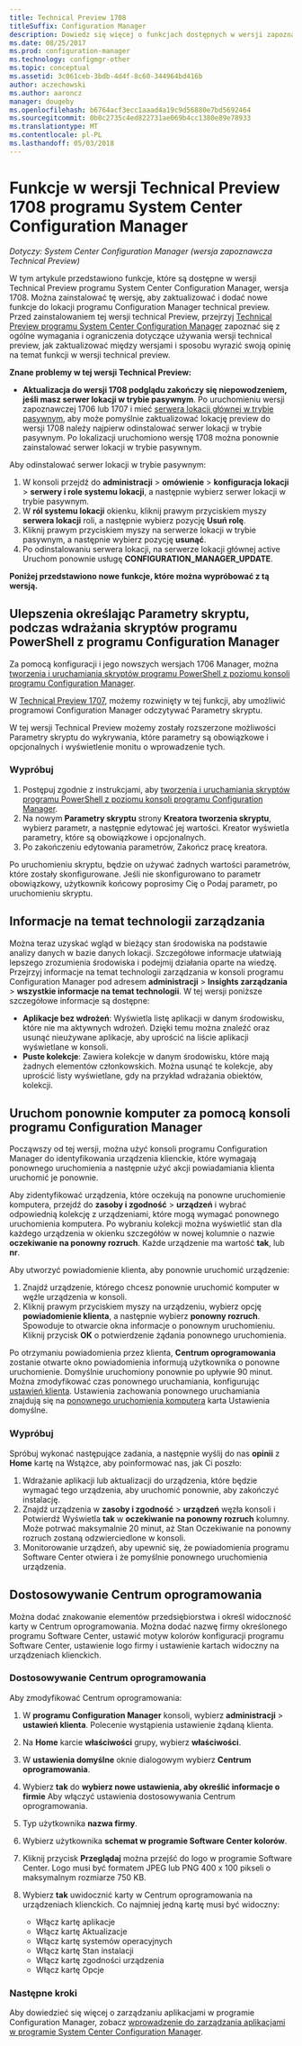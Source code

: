 ```yaml
---
title: Technical Preview 1708
titleSuffix: Configuration Manager
description: Dowiedz się więcej o funkcjach dostępnych w wersji zapoznawczej Technical Preview 1708 programu System Center Configuration Manager.
ms.date: 08/25/2017
ms.prod: configuration-manager
ms.technology: configmgr-other
ms.topic: conceptual
ms.assetid: 3c061ceb-3bdb-4d4f-8c60-344964bd416b
author: aczechowski
ms.author: aaroncz
manager: dougeby
ms.openlocfilehash: b6764acf3ecc1aaad4a19c9d56880e7bd5692464
ms.sourcegitcommit: 0b0c2735c4ed822731ae069b4cc1380e89e78933
ms.translationtype: MT
ms.contentlocale: pl-PL
ms.lasthandoff: 05/03/2018
---
```

# <a name="capabilities-in-technical-preview-1708-for-system-center-configuration-manager"></a>Funkcje w wersji Technical Preview 1708 programu System Center Configuration Manager

*Dotyczy: System Center Configuration Manager (wersja zapoznawcza Technical Preview)*

W tym artykule przedstawiono funkcje, które są dostępne w wersji Technical Preview programu System Center Configuration Manager, wersja 1708. Można zainstalować tę wersję, aby zaktualizować i dodać nowe funkcje do lokacji programu Configuration Manager technical preview. Przed zainstalowaniem tej wersji technical Preview, przejrzyj [Technical Preview programu System Center Configuration Manager](../../core/get-started/technical-preview.md) zapoznać się z ogólne wymagania i ograniczenia dotyczące używania wersji technical preview, jak zaktualizować między wersjami i sposobu wyrazić swoją opinię na temat funkcji w wersji technical preview.     


<!--  Known Issues Template   
**Known Issues in this Technical Preview:**
-   **Issue Name**. Details
    Workaround details.
-->
**Znane problemy w tej wersji Technical Preview:**
-   **Aktualizacja do wersji 1708 podglądu zakończy się niepowodzeniem, jeśli masz serwer lokacji w trybie pasywnym**. Po uruchomieniu wersji zapoznawczej 1706 lub 1707 i mieć [serwera lokacji głównej w trybie pasywnym](/sccm/core/get-started/capabilities-in-technical-preview-1706#site-server-role-high-availability), aby może pomyślnie zaktualizować lokację preview do wersji 1708 należy najpierw odinstalować serwer lokacji w trybie pasywnym. Po lokalizacji uruchomiono wersję 1708 można ponownie zainstalować serwer lokacji w trybie pasywnym.

  Aby odinstalować serwer lokacji w trybie pasywnym:
  1. W konsoli przejdź do **administracji** > **omówienie** > **konfiguracja lokacji** > **serwery i role systemu lokacji**, a następnie wybierz serwer lokacji w trybie pasywnym.
  2. W **ról systemu lokacji** okienku, kliknij prawym przyciskiem myszy **serwera lokacji** roli, a następnie wybierz pozycję **Usuń rolę**.
  3. Kliknij prawym przyciskiem myszy na serwerze lokacji w trybie pasywnym, a następnie wybierz pozycję **usunąć**.
  4. Po odinstalowaniu serwera lokacji, na serwerze lokacji głównej active Uruchom ponownie usługę **CONFIGURATION_MANAGER_UPDATE**.




**Poniżej przedstawiono nowe funkcje, które można wypróbować z tą wersją.**  

<!--  Rough Section Template
##  FEATURE

### Procedure 1
### Try it out!  
 Try to complete the following tasks and then send us **Feedback** from the **Home** tab of the Ribbon to let us know how it worked:
 -  Task 1
 -  Task 2              
-->

## <a name="improvements-for-specifying-script-parameters-when-you-deploy-powershell-scripts-from-configuration-manager"></a>Ulepszenia określając Parametry skryptu, podczas wdrażania skryptów programu PowerShell z programu Configuration Manager
<!-- 1236459 -->

Za pomocą konfiguracji i jego nowszych wersjach 1706 Manager, można [tworzenia i uruchamiania skryptów programu PowerShell z poziomu konsoli programu Configuration Manager](/sccm/apps/deploy-use/create-deploy-scripts).

W [Technical Preview 1707](/sccm/core/get-started/capabilities-in-technical-preview-1707#add-parameters-when-you-deploy-powershell-scripts-from-configuration-manager), możemy rozwinięty w tej funkcji, aby umożliwić programowi Configuration Manager odczytywać Parametry skryptu.

W tej wersji Technical Preview możemy zostały rozszerzone możliwości Parametry skryptu do wykrywania, które parametry są obowiązkowe i opcjonalnych i wyświetlenie monitu o wprowadzenie tych.

### <a name="try-it-out"></a>Wypróbuj

1. Postępuj zgodnie z instrukcjami, aby [tworzenia i uruchamiania skryptów programu PowerShell z poziomu konsoli programu Configuration Manager](/sccm/apps/deploy-use/create-deploy-scripts).
2. Na nowym **Parametry skryptu** strony **Kreatora tworzenia skryptu**, wybierz parametr, a następnie edytować jej wartości.
Kreator wyświetla parametry, które są obowiązkowe i opcjonalnych.
4. Po zakończeniu edytowania parametrów, Zakończ pracę kreatora.

Po uruchomieniu skryptu, będzie on używać żadnych wartości parametrów, które zostały skonfigurowane. Jeśli nie skonfigurowano to parametr obowiązkowy, użytkownik końcowy poprosimy Cię o Podaj parametr, po uruchomieniu skryptu.

## <a name="management-insights"></a>Informacje na temat technologii zarządzania
<!-- 1353967 -->
Można teraz uzyskać wgląd w bieżący stan środowiska na podstawie analizy danych w bazie danych lokacji. Szczegółowe informacje ułatwiają lepszego zrozumienia środowiska i podejmij działania oparte na wiedzę. Przejrzyj informacje na temat technologii zarządzania w konsoli programu Configuration Manager pod adresem **administracji** > **Insights zarządzania** > **wszystkie informacje na temat technologii**. W tej wersji poniższe szczegółowe informacje są dostępne:

- **Aplikacje bez wdrożeń**: Wyświetla listę aplikacji w danym środowisku, które nie ma aktywnych wdrożeń. Dzięki temu można znaleźć oraz usunąć nieużywane aplikacje, aby uprościć na liście aplikacji wyświetlane w konsoli.
- **Puste kolekcje**: Zawiera kolekcje w danym środowisku, które mają żadnych elementów członkowskich. Można usunąć te kolekcje, aby uprościć listy wyświetlane, gdy na przykład wdrażania obiektów, kolekcji.


## <a name="restart-computers-from-the-configuration-manager-console"></a>Uruchom ponownie komputer za pomocą konsoli programu Configuration Manager   
<!-- 1356283 -->
Począwszy od tej wersji, można użyć konsoli programu Configuration Manager do identyfikowania urządzenia klienckie, które wymagają ponownego uruchomienia a następnie użyć akcji powiadamiania klienta uruchomić je ponownie.

Aby zidentyfikować urządzenia, które oczekują na ponowne uruchomienie komputera, przejdź do **zasoby i zgodność** > **urządzeń** i wybrać odpowiednią kolekcję z urządzeniami, które mogą wymagać ponownego uruchomienia komputera. Po wybraniu kolekcji można wyświetlić stan dla każdego urządzenia w okienku szczegółów w nowej kolumnie o nazwie **oczekiwanie na ponowny rozruch**. Każde urządzenie ma wartość **tak**, lub **nr**.

Aby utworzyć powiadomienie klienta, aby ponownie uruchomić urządzenie:
1.  Znajdź urządzenie, którego chcesz ponownie uruchomić komputer w węźle urządzenia w konsoli.
2.  Kliknij prawym przyciskiem myszy na urządzeniu, wybierz opcję **powiadomienie klienta**, a następnie wybierz **ponowny rozruch**. Spowoduje to otwarcie okna informacje o ponownym uruchomieniu. Kliknij przycisk **OK** o potwierdzenie żądania ponownego uruchomienia.

Po otrzymaniu powiadomienia przez klienta, **Centrum oprogramowania** zostanie otwarte okno powiadomienia informują użytkownika o ponowne uruchomienie. Domyślnie uruchomiony ponownie po upływie 90 minut. Można zmodyfikować czas ponownego uruchamiania, konfigurując [ustawień klienta](/sccm/core/clients/deploy/configure-client-settings). Ustawienia zachowania ponownego uruchamiania znajdują się na [ponownego uruchomienia komputera](/sccm/core/clients/deploy/about-client-settings#computer-restart) karta Ustawienia domyślne.


### <a name="try-it-out"></a>Wypróbuj
Spróbuj wykonać następujące zadania, a następnie wyślij do nas **opinii** z **Home** kartę na Wstążce, aby poinformować nas, jak Ci poszło:
1.  Wdrażanie aplikacji lub aktualizacji do urządzenia, które będzie wymagać tego urządzenia, aby uruchomić ponownie, aby zakończyć instalację.
2.  Znajdź urządzenia w **zasoby i zgodność** > **urządzeń** węzła konsoli i Potwierdź Wyświetla **tak** w **oczekiwanie na ponowny rozruch** kolumny. Może potrwać maksymalnie 20 minut, aż Stan Oczekiwanie na ponowny rozruch zostaną odzwierciedlone w konsoli.
3.  Monitorowanie urządzeń, aby upewnić się, że powiadomienia programu Software Center otwiera i że pomyślnie ponownego uruchomienia urządzenia.


## <a name="software-center-customization"></a>Dostosowywanie Centrum oprogramowania
<!-- 1351224 -->
Można dodać znakowanie elementów przedsiębiorstwa i określ widoczność karty w Centrum oprogramowania. Można dodać nazwę firmy określonego programu Software Center, ustawić motyw kolorów konfiguracji programu Software Center, ustawienie logo firmy i ustawienie kartach widoczny na urządzeniach klienckich.

### <a name="customize-software-center"></a>Dostosowywanie Centrum oprogramowania

Aby zmodyfikować Centrum oprogramowania:

1. W **programu Configuration Manager** konsoli, wybierz **administracji** > **ustawień klienta**. Polecenie wystąpienia ustawienie żądaną klienta.
2. Na **Home** karcie **właściwości** grupy, wybierz **właściwości**.
3. W **ustawienia domyślne** oknie dialogowym wybierz **Centrum oprogramowania**.
4. Wybierz **tak** do **wybierz nowe ustawienia, aby określić informacje o firmie** Aby włączyć ustawienia dostosowywania Centrum oprogramowania.
5. Typ użytkownika **nazwa firmy**.
6. Wybierz użytkownika **schemat w programie Software Center kolorów**.
7. Kliknij przycisk **Przeglądaj** można przejść do logo w programie Software Center. Logo musi być formatem JPEG lub PNG 400 x 100 pikseli o maksymalnym rozmiarze 750 KB.
8. Wybierz **tak** uwidocznić karty w Centrum oprogramowania na urządzeniach klienckich. Co najmniej jedną kartę musi być widoczny:

    -  Włącz kartę aplikacje
    -  Włącz kartę Aktualizacje
    -  Włącz kartę systemów operacyjnych
    -  Włącz kartę Stan instalacji
    -  Włącz kartę zgodności urządzenia
    -  Włącz kartę Opcje

### <a name="next-steps"></a>Następne kroki

Aby dowiedzieć się więcej o zarządzaniu aplikacjami w programie Configuration Manager, zobacz [wprowadzenie do zarządzania aplikacjami w programie System Center Configuration Manager](\sccm\apps\understand\introduction-to-application-management).
